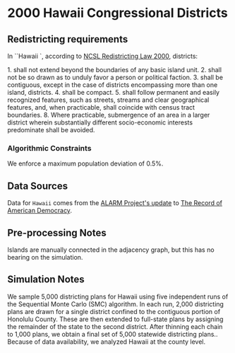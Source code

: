 # 2000 Hawaii Congressional Districts

## Redistricting requirements
In ``Hawaii `, according to [NCSL Redistricting Law 2000](https://web.archive.org/web/20041216185957/https://www.senate.mn/departments/scr/redist/red2000/Tab5appx.htm), districts:

1\. shall not extend beyond the boundaries of any basic island unit.
2\. shall not be so drawn as to unduly favor a person or political faction.
3\. shall be contiguous, except in the case of districts encompassing more than one island, districts.
4\. shall be compact.
5\. shall follow permanent and easily recognized features, such as streets, streams and clear geographical features, and, when practicable, shall coincide with census tract boundaries.
8\. Where practicable, submergence of an area in a larger district wherein substantially different socio-economic interests predominate shall be avoided.

### Algorithmic Constraints
We enforce a maximum population deviation of 0.5%. 

## Data Sources
Data for ``Hawaii`` comes from the [ALARM Project's update](https://dataverse.harvard.edu/dataset.xhtml?persistentId=doi:10.7910/DVN/ZV5KF3) to [The Record of American Democracy](https://road.hmdc.harvard.edu/).

## Pre-processing Notes
Islands are manually connected in the adjacency graph, but this has no bearing on the simulation.

## Simulation Notes
We sample 5,000 districting plans for Hawaii using five independent runs of the Sequential Monte Carlo (SMC) algorithm. In each run, 2,000 districting plans are drawn for a single district confined to the contiguous portion of Honolulu County. These are then extended to full-state plans by assigning the remainder of the state to the second district. After thinning each chain to 1,000 plans, we obtain a final set of 5,000 statewide districting plans..
Because of data availability, we analyzed Hawaii at the county level.